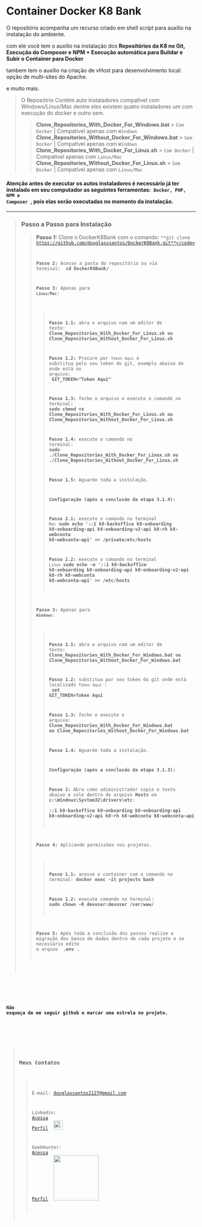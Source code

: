 # Container Docker K8 Bank

O repositório acompanha um recurso criado em shell script para auxilio na instalação do ambiente.

com ele você tem o auxilio na instalação dos **Repositórios da K8 no Git, Execução do Composer e NPM + Execução automática para Buildar e Subir o Container para Docker**

tambem tem o auxilio na criação de vHost para desenvolvimento local: opção de multi-sites do Apache.

e muito mais.

> O Reposótrio Contém auto instaladores compativel com Windows/Linux/Mac
> dentre eles existem quatro instaladores um com execução do docker e outro sem.
> > **Clone_Repositories_With_Docker_For_Windows.bat** > <code>Com Docker</code> | Compativel apenas com <code>Windows</code>
> > **Clone_Repositories_Without_Docker_For_Windows.bat** > <code>Sem Docker</code> | Compativel apenas com <code>Windows</code>
> > **Clone_Repositories_With_Docker_For_Linux.sh** > <code>Com Docker</code> | Compativel apenas com <code>Linux/Mac</code>
> > **Clone_Repositories_Without_Docker_For_Linux.sh** > <code>Sem Docker</code> | Compativel apenas com <code>Linux/Mac</code>

#### Atenção antes de executar os autos instaladores é necessário já ter instalado em seu computador as seguintes ferramentas:<code> Docker, PHP, NPM e Composer </code>, pois elas serão executadas no momento da instalação.

----------------------------------------------------------------------------------------------------------------------
> ### Passo a Passo para Instalação  
> > **Passo 1:** Clone o DockerK8Bank com o comando: <code>**git clone https://github.com/douglasssantos/DockerK8Bank.git**</code>  
> >
> > **Passo 2:** Acesse a pasta do repositório ou via terminal: <kbd> **cd DockerK8Bank/** </kbd>  
> >
> > **Passo 3:** Apenas para <code>**Linux/Mac**</code>:
> > > **Passo 1.1:** abra o arquivo com um editor de texto:<br><kbd>**Clone_Repositories_With_Docker_For_Linux.sh ou Clone_Repositories_Without_Docker_For_Linux.sh**</kbd>
> > >
> > > **Passo 1.2:** Procure por <code>Token Aqui</code> e substitua pelo seu token do git, exemplo abaixo de onde está no arquivo:<br><kbd> **GIT_TOKEN="Token Aqui"** </kbd>
> > >
> > > **Passo 1.3:** feche o arquivo e execute o comando no terminal:<br><kbd>**sudo chmod +x Clone_Repositories_With_Docker_For_Linux.sh ou Clone_Repositories_Without_Docker_For_Linux.sh**</kbd>
> > >
> > > **Passo 1.4:** execute o comando no terminal:<br><kbd>**sudo ./Clone_Repositories_With_Docker_For_Linux.sh ou ./Clone_Repositories_Without_Docker_For_Linux.sh**</kbd>
> > >
> > > **Passo 1.5:** Aguarde toda a instalação.
> > > 
> > > **Configuração (após a conclusão da etapa 3.1.4):**
> > >
> > > **Passo 2.1:** execute o comando no terminal <code>Mac</code> <kbd>**sudo echo '::1 k8-backoffice k8-onboarding k8-onboarding-api k8-onboarding-v2-api k8-rh k8-webconta k8-webconta-api' >> /private/etc/hosts**</kbd>
> > >
> > > **Passo 2.2:** execute o comando no terminal <code>Linux</code> <kbd>**sudo echo -e '::1 k8-backoffice k8-onboarding k8-onboarding-api k8-onboarding-v2-api k8-rh k8-webconta k8-webconta-api' >> /etc/hosts**</kbd>
> > 
> > **Passo 3:** Apenas para <code>**Windows**</code>: 
> > > **Passo 1.1:** abra o arquivo com um editor de texto:<br><kbd>**Clone_Repositories_With_Docker_For_Windows.bat ou Clone_Repositories_Without_Docker_For_Windows.bat**</kbd>
> > >
> > > **Passo 1.2:** substitua por seu token do git onde está localizado <code>Token Aqui</code> :<br><kbd> **set GIT_TOKEN=Token Aqui** </kbd>
> > >
> > > **Passo 1.3:** feche e execute o arquivo:<br><kbd>**Clone_Repositories_With_Docker_For_Windows.bat ou Clone_Repositories_Without_Docker_For_Windows.bat**</kbd>
> > >
> > > **Passo 1.4:** Aguarde toda a instalação.
> > >
> > > **Configuração (após a conclusão da etapa 3.1.3):**
> > >
> > > **Passo 2:** Abra como adiministrador copie o texto abaixo e cole dentro do arquivo <kbd>**Hosts**</kbd> em <kbd>**c:\Windows\System32\drivers\etc**</kbd>:<br><kbd> **::1 k8-backoffice k8-onboarding k8-onboarding-api k8-onboarding-v2-api k8-rh k8-webconta k8-webconta-api** </kbd>
> >
> > **Passo 4:** Aplicando permissões nos projetos.
> > > **Passo 1.1:** acesse o container com o comando no terminal: <kbd>**docker exec -it projects bash**</kbd>
> > >
> > > **Passo 1.2:** execute comando no terminal: <kbd> **sudo chown -R devuser:devuser /var/www/** </kbd>
> > 
> > **Passo 5:** Após toda a conclusão dos passos realize a migração dos banco de dados dentro de cada projeto e se necessário edite o arquvo <kbd> **.env** </kbd>.
<br>

#### Não esqueça de me seguir github e marcar uma estrela no projeto.

<br>

>### Meus Contatos</kbd>
> >E-mail: douglassantos2127@gmail.com
> >
> >Linkedin: <a href='https://www.linkedin.com/in/douglas-da-silva-santos/' target='_blank'>Acessa Perfil</a>&nbsp;&nbsp;<img src="https://cdn.jsdelivr.net/gh/devicons/devicon/icons/linkedin/linkedin-original.svg" width="24">
> >
> >GeekHunter: <a href='https://www.linkedin.com/in/douglas-da-silva-santos/' target='_blank'>Acessa Perfil</a>&nbsp;&nbsp;<img src="https://www.geekhunter.com.br/_next/static/media/geek-logo.5e162598.svg" width="120">
